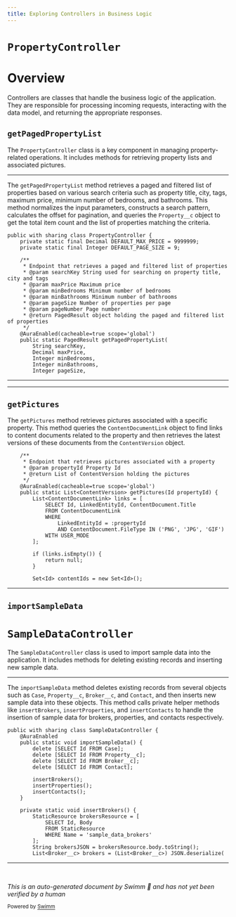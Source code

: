 ```yaml
---
title: Exploring Controllers in Business Logic
---
```

# <SwmToken path="force-app/main/default/classes/PropertyController.cls" pos="1:8:8" line-data="public with sharing class PropertyController {">`PropertyController`</SwmToken>

# Overview

Controllers are classes that handle the business logic of the application. They are responsible for processing incoming requests, interacting with the data model, and returning the appropriate responses.

## <SwmToken path="force-app/main/default/classes/PropertyController.cls" pos="16:7:7" line-data="    public static PagedResult getPagedPropertyList(">`getPagedPropertyList`</SwmToken>

The <SwmToken path="force-app/main/default/classes/PropertyController.cls" pos="1:8:8" line-data="public with sharing class PropertyController {">`PropertyController`</SwmToken> class is a key component in managing property-related operations. It includes methods for retrieving property lists and associated pictures.

<SwmSnippet path="/force-app/main/default/classes/PropertyController.cls" line="1">

---

The <SwmToken path="force-app/main/default/classes/PropertyController.cls" pos="16:7:7" line-data="    public static PagedResult getPagedPropertyList(">`getPagedPropertyList`</SwmToken> method retrieves a paged and filtered list of properties based on various search criteria such as property title, city, tags, maximum price, minimum number of bedrooms, and bathrooms. This method normalizes the input parameters, constructs a search pattern, calculates the offset for pagination, and queries the <SwmToken path="force-app/main/default/classes/SampleDataController.cls" pos="5:10:10" line-data="        delete [SELECT Id FROM Property__c];">`Property__c`</SwmToken> object to get the total item count and the list of properties matching the criteria.

```apex
public with sharing class PropertyController {
    private static final Decimal DEFAULT_MAX_PRICE = 9999999;
    private static final Integer DEFAULT_PAGE_SIZE = 9;

    /**
     * Endpoint that retrieves a paged and filtered list of properties
     * @param searchKey String used for searching on property title, city and tags
     * @param maxPrice Maximum price
     * @param minBedrooms Minimum number of bedrooms
     * @param minBathrooms Minimum number of bathrooms
     * @param pageSize Number of properties per page
     * @param pageNumber Page number
     * @return PagedResult object holding the paged and filtered list of properties
     */
    @AuraEnabled(cacheable=true scope='global')
    public static PagedResult getPagedPropertyList(
        String searchKey,
        Decimal maxPrice,
        Integer minBedrooms,
        Integer minBathrooms,
        Integer pageSize,
```

---

</SwmSnippet>

<SwmSnippet path="/force-app/main/default/classes/PropertyController.cls" line="78">

---

## <SwmToken path="force-app/main/default/classes/PropertyController.cls" pos="84:10:10" line-data="    public static List&lt;ContentVersion&gt; getPictures(Id propertyId) {">`getPictures`</SwmToken>

The <SwmToken path="force-app/main/default/classes/PropertyController.cls" pos="84:10:10" line-data="    public static List&lt;ContentVersion&gt; getPictures(Id propertyId) {">`getPictures`</SwmToken> method retrieves pictures associated with a specific property. This method queries the <SwmToken path="force-app/main/default/classes/PropertyController.cls" pos="85:3:3" line-data="        List&lt;ContentDocumentLink&gt; links = [">`ContentDocumentLink`</SwmToken> object to find links to content documents related to the property and then retrieves the latest versions of these documents from the <SwmToken path="force-app/main/default/classes/PropertyController.cls" pos="81:10:10" line-data="     * @return List of ContentVersion holding the pictures">`ContentVersion`</SwmToken> object.

```apex
    /**
     * Endpoint that retrieves pictures associated with a property
     * @param propertyId Property Id
     * @return List of ContentVersion holding the pictures
     */
    @AuraEnabled(cacheable=true scope='global')
    public static List<ContentVersion> getPictures(Id propertyId) {
        List<ContentDocumentLink> links = [
            SELECT Id, LinkedEntityId, ContentDocument.Title
            FROM ContentDocumentLink
            WHERE
                LinkedEntityId = :propertyId
                AND ContentDocument.FileType IN ('PNG', 'JPG', 'GIF')
            WITH USER_MODE
        ];

        if (links.isEmpty()) {
            return null;
        }

        Set<Id> contentIds = new Set<Id>();
```

---

</SwmSnippet>

## <SwmToken path="force-app/main/default/classes/SampleDataController.cls" pos="3:7:7" line-data="    public static void importSampleData() {">`importSampleData`</SwmToken>

# <SwmToken path="force-app/main/default/classes/SampleDataController.cls" pos="1:8:8" line-data="public with sharing class SampleDataController {">`SampleDataController`</SwmToken>

The <SwmToken path="force-app/main/default/classes/SampleDataController.cls" pos="1:8:8" line-data="public with sharing class SampleDataController {">`SampleDataController`</SwmToken> class is used to import sample data into the application. It includes methods for deleting existing records and inserting new sample data.

<SwmSnippet path="/force-app/main/default/classes/SampleDataController.cls" line="1">

---

The <SwmToken path="force-app/main/default/classes/SampleDataController.cls" pos="3:7:7" line-data="    public static void importSampleData() {">`importSampleData`</SwmToken> method deletes existing records from several objects such as <SwmToken path="force-app/main/default/classes/SampleDataController.cls" pos="4:10:10" line-data="        delete [SELECT Id FROM Case];">`Case`</SwmToken>, <SwmToken path="force-app/main/default/classes/SampleDataController.cls" pos="5:10:10" line-data="        delete [SELECT Id FROM Property__c];">`Property__c`</SwmToken>, <SwmToken path="force-app/main/default/classes/SampleDataController.cls" pos="6:10:10" line-data="        delete [SELECT Id FROM Broker__c];">`Broker__c`</SwmToken>, and <SwmToken path="force-app/main/default/classes/SampleDataController.cls" pos="7:10:10" line-data="        delete [SELECT Id FROM Contact];">`Contact`</SwmToken>, and then inserts new sample data into these objects. This method calls private helper methods like <SwmToken path="force-app/main/default/classes/SampleDataController.cls" pos="9:1:1" line-data="        insertBrokers();">`insertBrokers`</SwmToken>, <SwmToken path="force-app/main/default/classes/SampleDataController.cls" pos="10:1:1" line-data="        insertProperties();">`insertProperties`</SwmToken>, and <SwmToken path="force-app/main/default/classes/SampleDataController.cls" pos="11:1:1" line-data="        insertContacts();">`insertContacts`</SwmToken> to handle the insertion of sample data for brokers, properties, and contacts respectively.

```apex
public with sharing class SampleDataController {
    @AuraEnabled
    public static void importSampleData() {
        delete [SELECT Id FROM Case];
        delete [SELECT Id FROM Property__c];
        delete [SELECT Id FROM Broker__c];
        delete [SELECT Id FROM Contact];

        insertBrokers();
        insertProperties();
        insertContacts();
    }

    private static void insertBrokers() {
        StaticResource brokersResource = [
            SELECT Id, Body
            FROM StaticResource
            WHERE Name = 'sample_data_brokers'
        ];
        String brokersJSON = brokersResource.body.toString();
        List<Broker__c> brokers = (List<Broker__c>) JSON.deserialize(
```

---

</SwmSnippet>

&nbsp;

*This is an auto-generated document by Swimm 🌊 and has not yet been verified by a human*

<SwmMeta version="3.0.0" repo-id="Z2l0aHViJTNBJTNBZHJlYW1ob3VzZS1sd2MlM0ElM0FTd2ltbS1EZW1v" repo-name="dreamhouse-lwc"><sup>Powered by [Swimm](/)</sup></SwmMeta>
